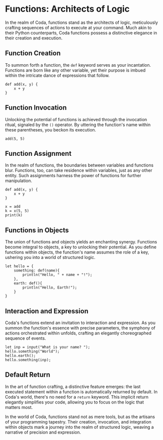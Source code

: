 # Functions: Architects of Logic

In the realm of Coda, functions stand as the architects of logic, meticulously crafting sequences of actions to execute at your command. Much akin to their Python counterparts, Coda functions possess a distinctive elegance in their creation and execution.

## Function Creation
To summon forth a function, the `def` keyword serves as your incantation. Functions are born like any other variable, yet their purpose is imbued within the intricate dance of expressions that follow.

```coda
def add(x, y) {
    x + y
}
```

## Function Invocation
Unlocking the potential of functions is achieved through the invocation ritual, signaled by the `()` operator. By uttering the function's name within these parentheses, you beckon its execution.

```coda
add(5, 5)
```

## Function Assignment
In the realm of functions, the boundaries between variables and functions blur. Functions, too, can take residence within variables, just as any other entity. Such assignments harness the power of functions for further manipulation.

```coda
def add(x, y) {
    x + y
}

x = add
k = x(5, 5)
print(k)
```

## Functions in Objects
The union of functions and objects yields an enchanting synergy. Functions become integral to objects, a key to unlocking their potential. As you define functions within objects, the function's name assumes the role of a key, ushering you into a world of structured logic.

```coda
let hello = {
    something: def(name){
        println("Hello, " + name + "!");
    },
    earth: def(){
        println("Hello, Earth!");
    }
}
```

## Interaction and Expression
Coda's functions extend an invitation to interaction and expression. As you summon the function's essence with precise parameters, the symphony of actions orchestrated within unfolds, crafting an elegantly choreographed sequence of events.

```coda
let inp = input("What is your name? ");
hello.something("World");
hello.earth();
hello.something(inp);
```

## Default Return
In the art of function crafting, a distinctive feature emerges: the last executed statement within a function is automatically returned by default. In Coda's world, there's no need for a `return` keyword. This implicit return elegantly simplifies your code, allowing you to focus on the logic that matters most.

In the world of Coda, functions stand not as mere tools, but as the artisans of your programming tapestry. Their creation, invocation, and integration within objects mark a journey into the realm of structured logic, weaving a narrative of precision and expression.